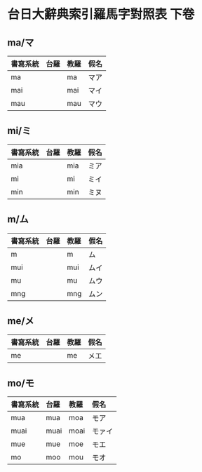 # 台日大辭典索引羅馬字對照表 下卷

## ma/マ

| 書寫系統 | 台羅 | 教羅 | 假名 |
| :--- | :--- | :--- | :--- |
| ma | | ma | マア |
| mai | | mai | マイ |
| mau | | mau | マウ |

## mi/ミ

| 書寫系統 | 台羅 | 教羅 | 假名 |
| :--- | :--- | :--- | :--- |
| mia | | mia | ミア |
| mi | | mi | ミイ |
| min | | min | ミヌ |

## m/ム

| 書寫系統 | 台羅 | 教羅 | 假名 |
| :--- | :--- | :--- | :--- |
| m | | m | ム |
| mui | | mui | ムイ |
| mu | | mu | ムウ |
| mng | | mng | ムン |

## me/メ

| 書寫系統 | 台羅 | 教羅 | 假名 |
| :--- | :--- | :--- | :--- |
| me | | me | メエ |

## mo/モ

| 書寫系統 | 台羅 | 教羅 | 假名 |
| :--- | :--- | :--- | :--- |
| mua | mua | moa | モア |
| muai | muai | moai | モァイ |
| mue | mue | moe | モエ |
| mo | moo | mou | モオ |


